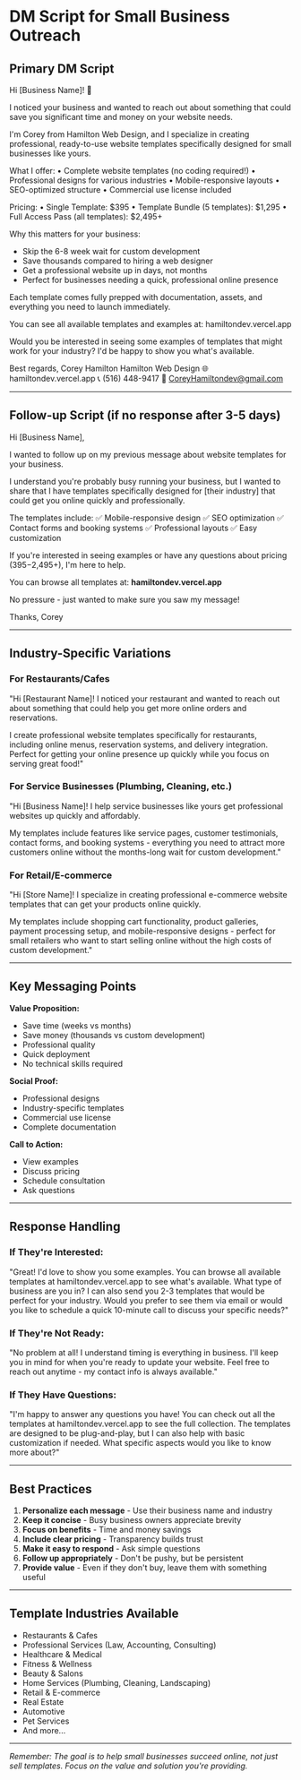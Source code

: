 # DM Script for Small Business Outreach

## Primary DM Script

Hi [Business Name]! 👋

I noticed your business and wanted to reach out about something that could save you significant time and money on your website needs.

I'm Corey from Hamilton Web Design, and I specialize in creating professional, ready-to-use website templates specifically designed for small businesses like yours.

What I offer:
• Complete website templates (no coding required!)
• Professional designs for various industries
• Mobile-responsive layouts
• SEO-optimized structure
• Commercial use license included

Pricing:
• Single Template: $395
• Template Bundle (5 templates): $1,295
• Full Access Pass (all templates): $2,495+

Why this matters for your business:
- Skip the 6-8 week wait for custom development
- Save thousands compared to hiring a web designer
- Get a professional website up in days, not months
- Perfect for businesses needing a quick, professional online presence

Each template comes fully prepped with documentation, assets, and everything you need to launch immediately.

You can see all available templates and examples at: hamiltondev.vercel.app

Would you be interested in seeing some examples of templates that might work for your industry? I'd be happy to show you what's available.

Best regards,
Corey Hamilton
Hamilton Web Design
🌐 hamiltondev.vercel.app
📞 (516) 448-9417
📧 CoreyHamiltondev@gmail.com

---

## Follow-up Script (if no response after 3-5 days)

Hi [Business Name],

I wanted to follow up on my previous message about website templates for your business.

I understand you're probably busy running your business, but I wanted to share that I have templates specifically designed for [their industry] that could get you online quickly and professionally.

The templates include:
✅ Mobile-responsive design
✅ SEO optimization
✅ Contact forms and booking systems
✅ Professional layouts
✅ Easy customization

If you're interested in seeing examples or have any questions about pricing ($395-$2,495+), I'm here to help.

You can browse all templates at: **hamiltondev.vercel.app**

No pressure - just wanted to make sure you saw my message!

Thanks,
Corey

---

## Industry-Specific Variations

### For Restaurants/Cafes
"Hi [Restaurant Name]! I noticed your restaurant and wanted to reach out about something that could help you get more online orders and reservations.

I create professional website templates specifically for restaurants, including online menus, reservation systems, and delivery integration. Perfect for getting your online presence up quickly while you focus on serving great food!"

### For Service Businesses (Plumbing, Cleaning, etc.)
"Hi [Business Name]! I help service businesses like yours get professional websites up quickly and affordably.

My templates include features like service pages, customer testimonials, contact forms, and booking systems - everything you need to attract more customers online without the months-long wait for custom development."

### For Retail/E-commerce
"Hi [Store Name]! I specialize in creating professional e-commerce website templates that can get your products online quickly.

My templates include shopping cart functionality, product galleries, payment processing setup, and mobile-responsive designs - perfect for small retailers who want to start selling online without the high costs of custom development."

---

## Key Messaging Points

**Value Proposition:**
- Save time (weeks vs months)
- Save money (thousands vs custom development)
- Professional quality
- Quick deployment
- No technical skills required

**Social Proof:**
- Professional designs
- Industry-specific templates
- Commercial use license
- Complete documentation

**Call to Action:**
- View examples
- Discuss pricing
- Schedule consultation
- Ask questions

---

## Response Handling

### If They're Interested:
"Great! I'd love to show you some examples. You can browse all available templates at hamiltondev.vercel.app to see what's available. What type of business are you in? I can also send you 2-3 templates that would be perfect for your industry. Would you prefer to see them via email or would you like to schedule a quick 10-minute call to discuss your specific needs?"

### If They're Not Ready:
"No problem at all! I understand timing is everything in business. I'll keep you in mind for when you're ready to update your website. Feel free to reach out anytime - my contact info is always available."

### If They Have Questions:
"I'm happy to answer any questions you have! You can check out all the templates at hamiltondev.vercel.app to see the full collection. The templates are designed to be plug-and-play, but I can also help with basic customization if needed. What specific aspects would you like to know more about?"

---

## Best Practices

1. **Personalize each message** - Use their business name and industry
2. **Keep it concise** - Busy business owners appreciate brevity
3. **Focus on benefits** - Time and money savings
4. **Include clear pricing** - Transparency builds trust
5. **Make it easy to respond** - Ask simple questions
6. **Follow up appropriately** - Don't be pushy, but be persistent
7. **Provide value** - Even if they don't buy, leave them with something useful

---

## Template Industries Available

- Restaurants & Cafes
- Professional Services (Law, Accounting, Consulting)
- Healthcare & Medical
- Fitness & Wellness
- Beauty & Salons
- Home Services (Plumbing, Cleaning, Landscaping)
- Retail & E-commerce
- Real Estate
- Automotive
- Pet Services
- And more...

---

*Remember: The goal is to help small businesses succeed online, not just sell templates. Focus on the value and solution you're providing.*
